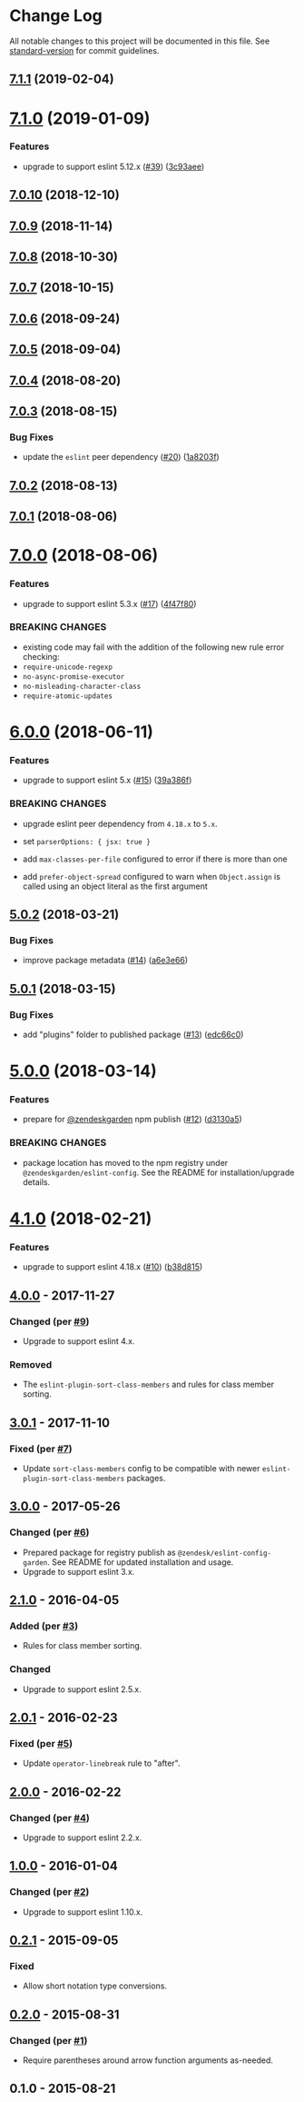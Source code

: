 # Change Log

All notable changes to this project will be documented in this file. See [standard-version](https://github.com/conventional-changelog/standard-version) for commit guidelines.

<a name="7.1.1"></a>
## [7.1.1](https://github.com/zendeskgarden/eslint-config/compare/v7.1.0...v7.1.1) (2019-02-04)



<a name="7.1.0"></a>
# [7.1.0](https://github.com/zendeskgarden/eslint-config/compare/v7.0.10...v7.1.0) (2019-01-09)


### Features

* upgrade to support eslint 5.12.x ([#39](https://github.com/zendeskgarden/eslint-config/issues/39)) ([3c93aee](https://github.com/zendeskgarden/eslint-config/commit/3c93aee))



<a name="7.0.10"></a>
## [7.0.10](https://github.com/zendeskgarden/eslint-config/compare/v7.0.9...v7.0.10) (2018-12-10)



<a name="7.0.9"></a>
## [7.0.9](https://github.com/zendeskgarden/eslint-config/compare/v7.0.8...v7.0.9) (2018-11-14)



<a name="7.0.8"></a>
## [7.0.8](https://github.com/zendeskgarden/eslint-config/compare/v7.0.7...v7.0.8) (2018-10-30)



<a name="7.0.7"></a>
## [7.0.7](https://github.com/zendeskgarden/eslint-config/compare/v7.0.6...v7.0.7) (2018-10-15)



<a name="7.0.6"></a>
## [7.0.6](https://github.com/zendeskgarden/eslint-config/compare/v7.0.5...v7.0.6) (2018-09-24)



<a name="7.0.5"></a>
## [7.0.5](https://github.com/zendeskgarden/eslint-config/compare/v7.0.4...v7.0.5) (2018-09-04)



<a name="7.0.4"></a>
## [7.0.4](https://github.com/zendeskgarden/eslint-config/compare/v7.0.3...v7.0.4) (2018-08-20)



<a name="7.0.3"></a>
## [7.0.3](https://github.com/zendeskgarden/eslint-config/compare/v7.0.2...v7.0.3) (2018-08-15)


### Bug Fixes

* update the `eslint` peer dependency ([#20](https://github.com/zendeskgarden/eslint-config/issues/20)) ([1a8203f](https://github.com/zendeskgarden/eslint-config/commit/1a8203f))



<a name="7.0.2"></a>
## [7.0.2](https://github.com/zendeskgarden/eslint-config/compare/v7.0.1...v7.0.2) (2018-08-13)



<a name="7.0.1"></a>
## [7.0.1](https://github.com/zendeskgarden/eslint-config/compare/v7.0.0...v7.0.1) (2018-08-06)



<a name="7.0.0"></a>
# [7.0.0](https://github.com/zendeskgarden/eslint-config/compare/v6.0.0...v7.0.0) (2018-08-06)


### Features

* upgrade to support eslint 5.3.x ([#17](https://github.com/zendeskgarden/eslint-config/issues/17)) ([4f47f80](https://github.com/zendeskgarden/eslint-config/commit/4f47f80))


### BREAKING CHANGES

* existing code may fail with the addition of the following new rule error checking:
* `require-unicode-regexp`
* `no-async-promise-executor`
* `no-misleading-character-class`
* `require-atomic-updates`



<a name="6.0.0"></a>
# [6.0.0](https://github.com/zendeskgarden/eslint-config/compare/v5.0.2...v6.0.0) (2018-06-11)


### Features

* upgrade to support eslint 5.x ([#15](https://github.com/zendeskgarden/eslint-config/issues/15)) ([39a386f](https://github.com/zendeskgarden/eslint-config/commit/39a386f))


### BREAKING CHANGES

* upgrade eslint peer dependency from `4.18.x` to `5.x`.

* set `parserOptions: { jsx: true }`
* add `max-classes-per-file` configured to error if there is more than one
* add `prefer-object-spread` configured to warn when `Object.assign` is called using an object literal as the first argument



<a name="5.0.2"></a>
## [5.0.2](https://github.com/zendeskgarden/eslint-config/compare/v5.0.1...v5.0.2) (2018-03-21)


### Bug Fixes

* improve package metadata ([#14](https://github.com/zendeskgarden/eslint-config/issues/14)) ([a6e3e66](https://github.com/zendeskgarden/eslint-config/commit/a6e3e66))



<a name="5.0.1"></a>
## [5.0.1](https://github.com/zendeskgarden/eslint-config/compare/v5.0.0...v5.0.1) (2018-03-15)


### Bug Fixes

* add "plugins" folder to published package ([#13](https://github.com/zendeskgarden/eslint-config/issues/13)) ([edc66c0](https://github.com/zendeskgarden/eslint-config/commit/edc66c0))



<a name="5.0.0"></a>
# [5.0.0](https://github.com/zendeskgarden/eslint-config/compare/v4.1.0...v5.0.0) (2018-03-14)


### Features

* prepare for [@zendeskgarden](https://github.com/zendeskgarden) npm publish ([#12](https://github.com/zendeskgarden/eslint-config/issues/12)) ([d3130a5](https://github.com/zendeskgarden/eslint-config/commit/d3130a5))


### BREAKING CHANGES

* package location has moved to the npm registry under `@zendeskgarden/eslint-config`. See the README for installation/upgrade details.



<a name="4.1.0"></a>
# [4.1.0](https://github.com/zendeskgarden/eslint-config/compare/v4.0.0...v4.1.0) (2018-02-21)


### Features

* upgrade to support eslint 4.18.x ([#10](https://github.com/zendeskgarden/eslint-config/issues/10)) ([b38d815](https://github.com/zendeskgarden/eslint-config/commit/b38d815))



<a name="4.0.0"></a>
## [4.0.0] - 2017-11-27
### Changed (per [#9](https://github.com/zendeskgarden/eslint-config/pull/9))
- Upgrade to support eslint 4.x.

### Removed
- The `eslint-plugin-sort-class-members` and rules for class member
  sorting.

## [3.0.1] - 2017-11-10
### Fixed (per [#7](https://github.com/zendeskgarden/eslint-config/pull/7))
- Update `sort-class-members` config to be compatible with newer
  `eslint-plugin-sort-class-members` packages.

## [3.0.0] - 2017-05-26
### Changed (per [#6](https://github.com/zendeskgarden/eslint-config/pull/6))
- Prepared package for registry publish as
  `@zendesk/eslint-config-garden`. See README for updated
  installation and usage.
- Upgrade to support eslint 3.x.

## [2.1.0] - 2016-04-05
### Added (per [#3](https://github.com/zendeskgarden/eslint-config/pull/3))
- Rules for class member sorting.

### Changed
- Upgrade to support eslint 2.5.x.

## [2.0.1] - 2016-02-23
### Fixed (per [#5](https://github.com/zendeskgarden/eslint-config/pull/5))
- Update `operator-linebreak` rule to "after".

## [2.0.0] - 2016-02-22
### Changed (per [#4](https://github.com/zendeskgarden/eslint-config/pull/4))
- Upgrade to support eslint 2.2.x.

## [1.0.0] - 2016-01-04
### Changed (per [#2](https://github.com/zendeskgarden/eslint-config/pull/2))
- Upgrade to support eslint 1.10.x.

## [0.2.1] - 2015-09-05
### Fixed
- Allow short notation type conversions.

## [0.2.0] - 2015-08-31
### Changed (per [#1](https://github.com/zendeskgarden/eslint-config/pull/1))
- Require parentheses around arrow function arguments as-needed.

## 0.1.0 - 2015-08-21

[4.0.0]: https://github.com/zendeskgarden/eslint-config/compare/v3.0.1...v4.0.0
[3.0.1]: https://github.com/zendeskgarden/eslint-config/compare/v3.0.0...v3.0.1
[3.0.0]: https://github.com/zendeskgarden/eslint-config/compare/2.1.0...v3.0.0
[2.1.0]: https://github.com/zendeskgarden/eslint-config/compare/2.0.1...2.1.0
[2.0.1]: https://github.com/zendeskgarden/eslint-config/compare/2.0.0...2.0.1
[2.0.0]: https://github.com/zendeskgarden/eslint-config/compare/1.0.0...2.0.0
[1.0.0]: https://github.com/zendeskgarden/eslint-config/compare/0.2.1...1.0.0
[0.2.1]: https://github.com/zendeskgarden/eslint-config/compare/0.2.0...0.2.1
[0.2.0]: https://github.com/zendeskgarden/eslint-config/compare/0.1.0...0.2.0
